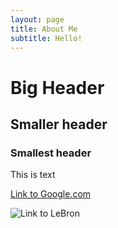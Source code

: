 ```yaml
---
layout: page
title: About Me
subtitle: Hello!
---
```


# Big Header

## Smaller header

### Smallest header

This is text

[Link to Google.com](http.google.com)

![Link to LeBron](https://www.discoverlosangeles.com/sites/default/files/styles/hero/public/media/sports/lebron_james_preseason_2018.jpg?itok=-l1GeKAX)
